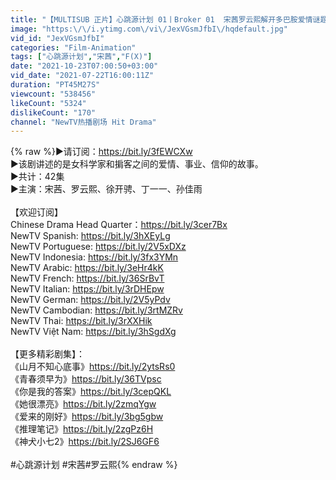 ```yaml
---
title: "【MULTISUB 正片】心跳源计划 01丨Broker 01  宋茜罗云熙解开多巴胺爱情谜题"
image: "https:\/\/i.ytimg.com\/vi\/JexVGsmJfbI\/hqdefault.jpg"
vid_id: "JexVGsmJfbI"
categories: "Film-Animation"
tags: ["心跳源计划","宋茜","F(X)"]
date: "2021-10-23T07:00:50+03:00"
vid_date: "2021-07-22T16:00:11Z"
duration: "PT45M27S"
viewcount: "538456"
likeCount: "5324"
dislikeCount: "170"
channel: "NewTV热播剧场 Hit Drama"
---
```

{% raw %}▶请订阅：<a rel="nofollow" target="blank" href="https://bit.ly/3fEWCXw">https://bit.ly/3fEWCXw</a><br />▶该剧讲述的是女科学家和掮客之间的爱情、事业、信仰的故事。<br />▶共计：42集<br />▶主演：宋茜、罗云熙、徐开骋、丁一一、孙佳雨<br /><br />【欢迎订阅】<br />Chinese Drama Head Quarter：<a rel="nofollow" target="blank" href="https://bit.ly/3cer7Bx">https://bit.ly/3cer7Bx</a><br />NewTV Spanish: <a rel="nofollow" target="blank" href="https://bit.ly/3hXEyLg">https://bit.ly/3hXEyLg</a><br />NewTV Portuguese: <a rel="nofollow" target="blank" href="https://bit.ly/2V5xDXz">https://bit.ly/2V5xDXz</a><br />NewTV Indonesia: <a rel="nofollow" target="blank" href="https://bit.ly/3fx3YMn">https://bit.ly/3fx3YMn</a><br />NewTV Arabic: <a rel="nofollow" target="blank" href="https://bit.ly/3eHr4kK">https://bit.ly/3eHr4kK</a><br />NewTV French: <a rel="nofollow" target="blank" href="https://bit.ly/36SrBvT">https://bit.ly/36SrBvT</a><br />NewTV Italian: <a rel="nofollow" target="blank" href="https://bit.ly/3rDHEpw">https://bit.ly/3rDHEpw</a><br />NewTV German: <a rel="nofollow" target="blank" href="https://bit.ly/2V5yPdv">https://bit.ly/2V5yPdv</a><br />NewTV Cambodian: <a rel="nofollow" target="blank" href="https://bit.ly/3rtMZRv">https://bit.ly/3rtMZRv</a><br />NewTV Thai: <a rel="nofollow" target="blank" href="https://bit.ly/3rXXHik">https://bit.ly/3rXXHik</a><br />NewTV Việt Nam: <a rel="nofollow" target="blank" href="https://bit.ly/3hSgdXg">https://bit.ly/3hSgdXg</a><br /><br />【更多精彩剧集】： <br />《山月不知心底事》<a rel="nofollow" target="blank" href="https://bit.ly/2ytsRs0">https://bit.ly/2ytsRs0</a><br />《青春须早为》<a rel="nofollow" target="blank" href="https://bit.ly/36TVpsc">https://bit.ly/36TVpsc</a><br />《你是我的答案》<a rel="nofollow" target="blank" href="https://bit.ly/3cepQKL">https://bit.ly/3cepQKL</a><br />《她很漂亮》<a rel="nofollow" target="blank" href="https://bit.ly/2zmqYgw">https://bit.ly/2zmqYgw</a><br />《爱来的刚好》<a rel="nofollow" target="blank" href="https://bit.ly/3bg5gbw">https://bit.ly/3bg5gbw</a><br />《推理笔记》<a rel="nofollow" target="blank" href="https://bit.ly/2zgPz6H">https://bit.ly/2zgPz6H</a><br />《神犬小七2》<a rel="nofollow" target="blank" href="https://bit.ly/2SJ6GF6">https://bit.ly/2SJ6GF6</a><br /><br />#心跳源计划 #宋茜#罗云熙{% endraw %}

